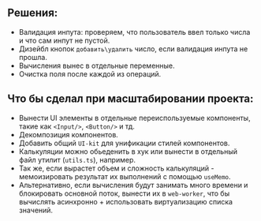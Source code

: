 ## Решения:

- Валидация инпута: проверяем, что пользователь ввел только числа и что сам инпут не пустой.
- Дизейбл кнопок `добавить\удалить` число, если валидация инпута не прошла.
- Вычисления вынес в отдельные переменные.
- Очистка поля после каждой из операций.

## Что бы сделал при масштабировании проекта:

- Вынести UI элементы в отдельные переиспользуемые компоненты, такие как `<Input/>`, `<Button/>` и тд.
- Декомпозиция компонентов.
- Добавить общий `UI-kit` для унификации стилей компонентов.
- Калькуляции можно обьеденить в хук или вынести в отдельный файл утилит (`utils.ts`), например.
- Так же, если вырастет объем и сложность калькуляций - мемоизировать результат их выполнений с помощью `useMemo`.
- Альтернативно, если вычисления будут занимать много времени и блокировать основной поток, вынести их в `web-worker`, что бы вычислять асинхронно + использовать виртуализацию списка значений.
